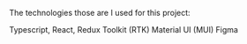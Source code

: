 The technologies those are I used for this project:

Typescript,
React,
Redux Toolkit (RTK)
Material UI (MUI)
Figma
